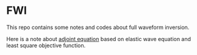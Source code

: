 # FWI

This repo contains some notes and codes about full waveform inversion.

Here is a note about [adjoint equation](https://zzar43.github.io/FWI/notes/adjoint_eq.html) based on elastic wave equation and least square objective function.
